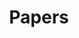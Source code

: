 ---
title: "Papers"
weight: 3
icon: "/images/publications/icons/paper.png"
list:
    - content: "Oliver Rübel, Andrew Tritt, Ryan Ly, Benjamin K. Dichter, Satrajit Ghosh, Lawrence Niu, Pamela Baker, Ivan Soltesz, Lydia Ng, Karel Svoboda, Loren Frank, Kristofer E. Bouchard,  The Neurodata Without Borders ecosystem for neurophysiological data science, Oct. 2022,  eLife 11:e78362. https://doi.org/10.7554/eLife.78362  (bioRxiv preprint: https://doi.org/10.1101/2021.03.13.435173)"
    - content: "D. Eke, A. Bernard, J. G. Bjaalie, R. Chavarriaga, T. Hanakawa, A. Hannan, S. Hill, M. E. Martone, A. McMahon, O. Rübel, E. Thiels, and F. Pestilli, “International Data Governance for Neuroscience,” Neuron, Dec. 2021, ISSN 0896-6273,  doi: https://doi.org/10.1016/j.neuron.2021.11.017  (PsyArXiv Preprint: doi: https://doi.org/10.31234/osf.io/esz9b"
    - content: "D. Kang, O. Rübel,S. Byna, and S. Blanas, “Predicting and Comparing the Performance of Array Management Libraries,” 2020 IEEE International Parallel and Distributed Processing Symposium (IPDPS), New Orleans, LA, USA, 2020, pp. 906-915, doi: 10.1109/IPDPS47924.2020.00097."
    - content: "A. J. Tritt, O. Rübel, B. Dichter, R. Ly, D. Kang, E. F. Chang, L. M. Frank, K. E. Bouchard, “HDMF: Hierarchical Data Modeling Framework for Modern Science Data Standards,” IEEE International Conference on Big Data (Big Data), Los Angeles, CA, USA, December 2019, pp. 165-179.      Online on IEEEXplore"
    - content: "Rübel, O., Tritt, A., Dichter, B., Braun, T., Cain, N., Clack, N., Davidson, T. J., Dougherty, M., Fillion-Robin, J.-C., Graddis, N., Grauer, M., Kiggins, J. T., Niu, L., Ozturk, D., Schroeder, W., Soltesz, I., Sommer, F. T., Svoboda, K., Ng, L., Frank, L. M., Bouchard, K. NWB:N 2.0: An Accessible Data Standard for Neurophysiology. January, 2019, doi: https://doi.org/10.1101/523035, (bioRxiv preprint)"
---